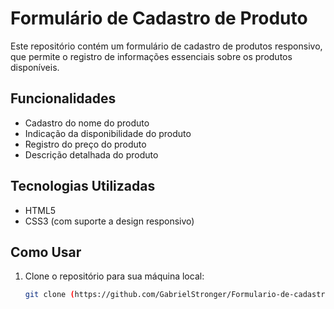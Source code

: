 # Formulário de Cadastro de Produto

Este repositório contém um formulário de cadastro de produtos responsivo, que permite o registro de informações essenciais sobre os produtos disponíveis.

## Funcionalidades

- Cadastro do nome do produto
- Indicação da disponibilidade do produto
- Registro do preço do produto
- Descrição detalhada do produto

## Tecnologias Utilizadas

- HTML5
- CSS3 (com suporte a design responsivo)

## Como Usar

1. Clone o repositório para sua máquina local:

   ```bash
   git clone (https://github.com/GabrielStronger/Formulario-de-cadastro)
